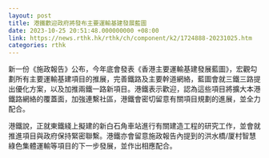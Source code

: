 ```yaml
---
layout: post
title: 港鐵歡迎政府將發布主要運輸基建發展藍圖
date: 2023-10-25 20:51:48.000000000 +08:00
link: https://news.rthk.hk/rthk/ch/component/k2/1724888-20231025.htm
categories: rthk
---
```


新一份《施政報告》公布，今年底會發表《香港主要運輸基建發展藍圖》，宏觀勾劃所有主要運輸基建項目的推展，完善鐵路及主要幹道網絡，藍圖會就三鐵三路提出優化方案，以及加推兩鐵一路新項目。港鐵表示歡迎，認為這些項目將擴大本港鐵路網絡的覆蓋面，加強連繫社區，港鐵會密切留意有關項目規劃的進展，並全力配合。

港鐵說，正就東鐵綫上擬建的新白石角車站進行有關建造工程的研究工作，並會就推進項目與政府保持緊密聯繫。港鐵亦會留意施政報告內提到的洪水橋/厦村智慧綠色集體運輸等項目的下一步發展，並作出相應配合。

